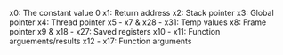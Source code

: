 x0: The constant value 0
x1: Return address
x2: Stack pointer
x3: Global pointer
x4: Thread pointer
x5 - x7 & x28 - x31: Temp values
x8: Frame pointer
x9 & x18 - x27: Saved registers
x10 - x11: Function arguements/results
x12 - x17: Function arguments

